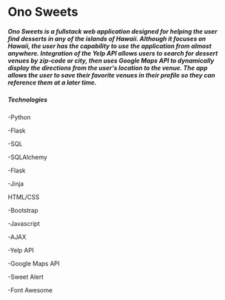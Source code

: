 # Ono Sweets

##### **Ono Sweets** is a fullstack web application designed for helping the user find desserts in any of the islands of Hawaii.  Although it focuses on Hawaii, the user has the capability to use the application from almost anywhere.  Integration of the Yelp API allows users to search for dessert venues by zip-code or city, then uses Google Maps API to dynamically display the directions from the user's location to the venue.  The app allows the user to save their favorite venues in their profile so they can reference them at a later time.  

##### **Technologies**

-Python

-Flask

-SQL

-SQLAlchemy

-Flask

-Jinja

HTML/CSS

-Bootstrap

-Javascript 

-AJAX

-Yelp API

-Google Maps API

-Sweet Alert

-Font Awesome

